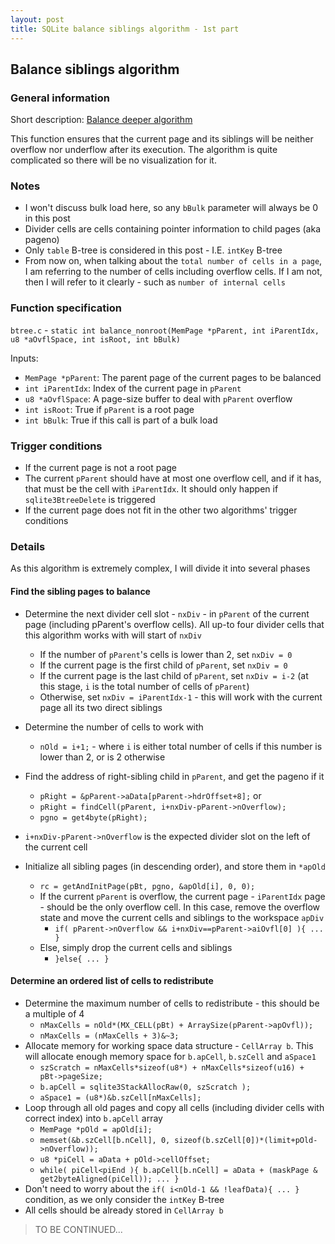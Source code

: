 ```yaml
---
layout: post
title: SQLite balance siblings algorithm - 1st part
---
```


## Balance siblings algorithm

### General information

Short description: [Balance deeper algorithm](https://www.sqlite.org/btreemodule.html#balance_siblings)

This function ensures that the current page and its siblings will be neither overflow nor underflow after its execution. The algorithm is quite complicated so there will be no visualization for it.

### Notes

- I won't discuss bulk load here, so any `bBulk` parameter will always be 0 in this post
- Divider cells are cells containing pointer information to child pages (aka pageno)
- Only `table` B-tree is considered in this post - I.E. `intKey` B-tree
- From now on, when talking about the `total number of cells in a page`, I am referring to the number of cells including overflow cells. If I am not, then I will refer to it clearly - such as `number of internal cells`

### Function specification

`btree.c` - `static int balance_nonroot(MemPage *pParent, int iParentIdx, u8 *aOvflSpace, int isRoot, int bBulk)`

Inputs:

- `MemPage *pParent`: The parent page of the current pages to be balanced
- `int iParentIdx`: Index of the current page in `pParent`
- `u8 *aOvflSpace`: A page-size buffer to deal with `pParent` overflow
- `int isRoot`: True if `pParent` is a root page
- `int bBulk`: True if this call is part of a bulk load

### Trigger conditions

- If the current page is not a root page
- The current `pParent` should have at most one overflow cell, and if it has, that must be the cell with `iParentIdx`. It should only happen if `sqlite3BtreeDelete` is triggered
- If the current page does not fit in the other two algorithms' trigger conditions

### Details

As this algorithm is extremely complex, I will divide it into several phases

#### Find the sibling pages to balance

- Determine the next divider cell slot - `nxDiv` - in `pParent` of the current page (including pParent's overflow cells). All up-to four divider cells that this algorithm works with will start of `nxDiv`
  - If the number of `pParent`'s cells is lower than 2, set `nxDiv = 0`
  - If the current page is the first child of `pParent`, set `nxDiv = 0`
  - If the current page is the last child of `pParent`, set `nxDiv = i-2` (at this stage, `i` is the total number of cells of `pParent`)
  - Otherwise, set `nxDiv = iParentIdx-1` - this will work with the current page all its two direct siblings

- Determine the number of cells to work with
  - `nOld = i+1;` - where `i` is either total number of cells if this number is lower than 2, or is 2 otherwise

- Find the address of right-sibling child in `pParent`, and get the pageno if it
  - `pRight = &pParent->aData[pParent->hdrOffset+8];` or
  - `pRight = findCell(pParent, i+nxDiv-pParent->nOverflow);`
  - `pgno = get4byte(pRight);`

- `i+nxDiv-pParent->nOverflow` is the expected divider slot on the left of the current cell

- Initialize all sibling pages (in descending order), and store them in `*apOld`
  - `rc = getAndInitPage(pBt, pgno, &apOld[i], 0, 0);`
  - If the current `pParent` is overflow, the current page - `iParentIdx` page - should be the only overflow cell. In this case, remove the overflow state and move the current cells and siblings to the workspace `apDiv`
    - `if( pParent->nOverflow && i+nxDiv==pParent->aiOvfl[0] ){ ... }`
  - Else, simply drop the current cells and siblings
    - `}else{ ... }`

#### Determine an ordered list of cells to redistribute

- Determine the maximum number of cells to redistribute - this should be a multiple of 4
  - `nMaxCells = nOld*(MX_CELL(pBt) + ArraySize(pParent->apOvfl));`
  - `nMaxCells = (nMaxCells + 3)&~3;`
- Allocate memory for working space data structure - `CellArray b`. This will allocate enough memory space for `b.apCell`, `b.szCell` and `aSpace1`
  - `szScratch = nMaxCells*sizeof(u8*) + nMaxCells*sizeof(u16) + pBt->pageSize;`
  - `b.apCell = sqlite3StackAllocRaw(0, szScratch );`
  - `aSpace1 = (u8*)&b.szCell[nMaxCells];`
- Loop through all old pages and copy all cells (including divider cells with correct index) into `b.apCell` array
  - `MemPage *pOld = apOld[i];`
  - `memset(&b.szCell[b.nCell], 0, sizeof(b.szCell[0])*(limit+pOld->nOverflow));`
  - `u8 *piCell = aData + pOld->cellOffset;`
  - `while( piCell<piEnd ){ b.apCell[b.nCell] = aData + (maskPage & get2byteAligned(piCell)); ... }`
- Don't need to worry about the `if( i<nOld-1 && !leafData){ ... }` condition, as we only consider the `intKey` B-tree
- All cells should be already stored in `CellArray b`

> TO BE CONTINUED...